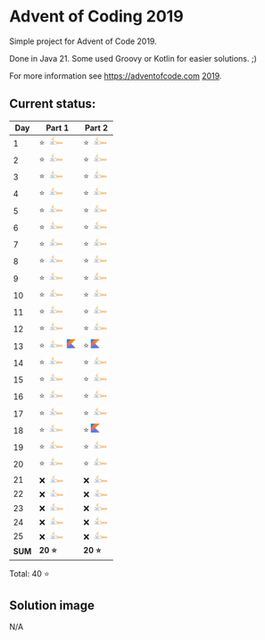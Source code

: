 # Advent of Coding 2019

Simple project for Advent of Code 2019.

Done in Java 21. Some used Groovy or Kotlin for easier solutions. ;)

For more information see https://adventofcode.com [2019](https://adventofcode.com/2019).

## Current status:

| Day     | Part 1                                                  | Part 2                         |
|---------|---------------------------------------------------------|--------------------------------|
| 1       | ⭐ ![Java](../img/java.png)                              | ⭐ ![Java](../img/java.png)     |
| 2       | ⭐ ![Java](../img/java.png)                              | ⭐ ![Java](../img/java.png)     |
| 3       | ⭐ ![Java](../img/java.png)                              | ⭐ ![Java](../img/java.png)     |
| 4       | ⭐ ![Java](../img/java.png)                              | ⭐ ![Java](../img/java.png)     |
| 5       | ⭐ ![Java](../img/java.png)                              | ⭐ ![Java](../img/java.png)     |
| 6       | ⭐ ![Java](../img/java.png)                              | ⭐ ![Java](../img/java.png)     |
| 7       | ⭐ ![Java](../img/java.png)                              | ⭐ ![Java](../img/java.png)     |
| 8       | ⭐ ![Java](../img/java.png)                              | ⭐ ![Java](../img/java.png)     |
| 9       | ⭐ ![Java](../img/java.png)                              | ⭐ ![Java](../img/java.png)     |
| 10      | ⭐ ![Java](../img/java.png)                              | ⭐ ![Java](../img/java.png)     |
| 11      | ⭐ ![Java](../img/java.png)                              | ⭐ ![Java](../img/java.png)     |
| 12      | ⭐ ![Java](../img/java.png)                              | ⭐ ![Java](../img/java.png)     |
| 13      | ⭐ ![Java](../img/java.png) ![Kotlin](../img/kotlin.png) | ⭐ ![Kotlin](../img/kotlin.png) |
| 14      | ⭐ ![Java](../img/java.png)                              | ⭐ ![Java](../img/java.png)     |
| 15      | ⭐ ![Java](../img/java.png)                              | ⭐ ![Java](../img/java.png)     |
| 16      | ⭐ ![Java](../img/java.png)                              | ⭐ ![Java](../img/java.png)     |
| 17      | ⭐ ![Java](../img/java.png)                              | ⭐ ![Java](../img/java.png)     |
| 18      | ⭐ ![Java](../img/java.png)                              | ⭐ ![Kotlin](../img/kotlin.png) |
| 19      | ⭐ ![Java](../img/java.png)                              | ⭐ ![Java](../img/java.png)     |
| 20      | ⭐ ![Java](../img/java.png)                              | ⭐ ![Java](../img/java.png)     |
| 21      | ❌ ![Java](../img/java.png)                              | ❌ ![Java](../img/java.png)     |
| 22      | ❌ ![Java](../img/java.png)                              | ❌ ![Java](../img/java.png)     |
| 23      | ❌ ![Java](../img/java.png)                              | ❌ ![Java](../img/java.png)     |
| 24      | ❌ ![Java](../img/java.png)                              | ❌ ![Java](../img/java.png)     |
| 25      | ❌ ![Java](../img/java.png)                              | ❌ ![Java](../img/java.png)     |
| **SUM** | **20 ⭐**                                                | **20 ⭐**                        |

Total: 40 ⭐

## Solution image
N/A
